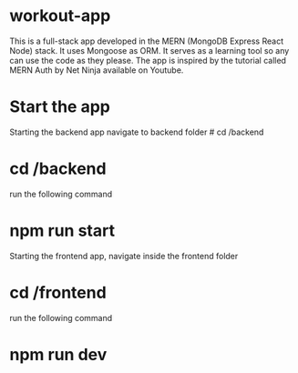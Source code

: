 # workout-app
This is a full-stack app developed in the MERN (MongoDB Express React Node) stack. It uses Mongoose as ORM.
It serves as a learning tool so any can use the code as they please.
The app is inspired by the tutorial called MERN Auth by Net Ninja available on Youtube.

# Start the app
Starting the backend app navigate to backend folder # cd /backend 
# cd /backend 
run the following command
# npm run start
Starting the frontend app, navigate inside the frontend folder
# cd /frontend 
run the following command
# npm run dev
